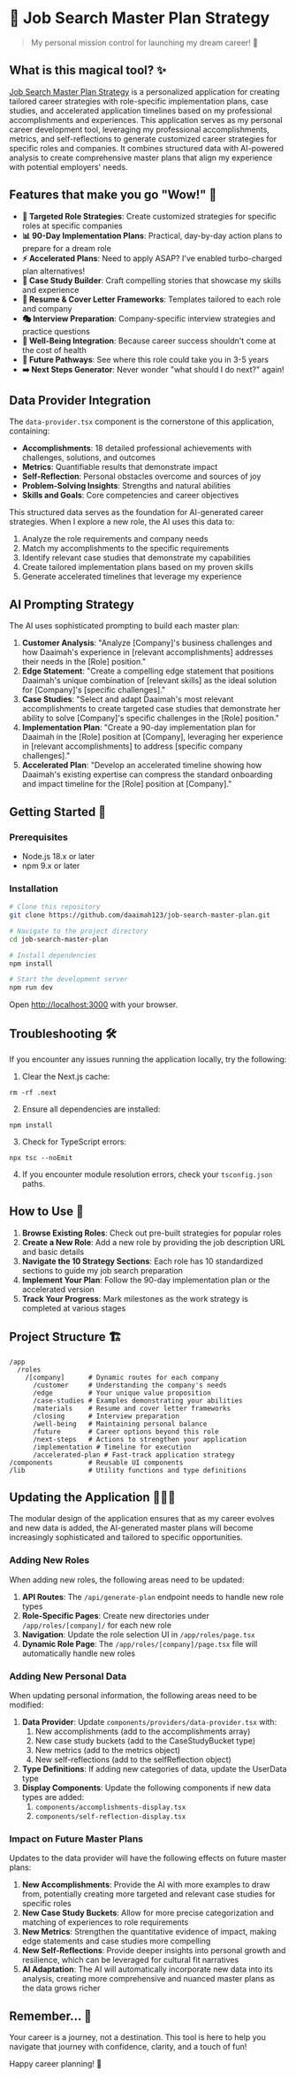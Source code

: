 
# 🚀 Job Search Master Plan Strategy

> My personal mission control for launching my dream career! 🌟

## What is this magical tool? ✨

[Job Search Master Plan Strategy](https://job-search-master-plan.vercel.app/roles) is a personalized application for creating tailored career strategies with role-specific implementation plans, case studies, and accelerated application timelines based on my professional accomplishments and experiences. This application serves as my personal career development tool, leveraging my professional accomplishments, metrics, and self-reflections to generate customized career strategies for specific roles and companies. It combines structured data with AI-powered analysis to create comprehensive master plans that align my experience with potential employers' needs.

## Features that make you go "Wow!" 🤩

- **🎯 Targeted Role Strategies**: Create customized strategies for specific roles at specific companies
- **📊 90-Day Implementation Plans**: Practical, day-by-day action plans to prepare for a dream role
- **⚡ Accelerated Plans**: Need to apply ASAP? I've enabled turbo-charged plan alternatives!
- **📝 Case Study Builder**: Craft compelling stories that showcase my skills and experience
- **📄 Resume & Cover Letter Frameworks**: Templates tailored to each role and company
- **🎭 Interview Preparation**: Company-specific interview strategies and practice questions
- **🌱 Well-Being Integration**: Because career success shouldn't come at the cost of health
- **🔮 Future Pathways**: See where this role could take you in 3-5 years
- **➡️ Next Steps Generator**: Never wonder "what should I do next?" again!

## Data Provider Integration

The `data-provider.tsx` component is the cornerstone of this application, containing:

- **Accomplishments**: 18 detailed professional achievements with challenges, solutions, and outcomes
- **Metrics**: Quantifiable results that demonstrate impact
- **Self-Reflection**: Personal obstacles overcome and sources of joy
- **Problem-Solving Insights**: Strengths and natural abilities
- **Skills and Goals**: Core competencies and career objectives

This structured data serves as the foundation for AI-generated career strategies. When I explore a new role, the AI uses this data to:

1. Analyze the role requirements and company needs
2. Match my accomplishments to the specific requirements
3. Identify relevant case studies that demonstrate my capabilities
4. Create tailored implementation plans based on my proven skills
5. Generate accelerated timelines that leverage my experience

## AI Prompting Strategy

The AI uses sophisticated prompting to build each master plan:

1. **Customer Analysis**: "Analyze [Company]'s business challenges and how Daaimah's experience in [relevant accomplishments] addresses their needs in the [Role] position."
2. **Edge Statement**: "Create a compelling edge statement that positions Daaimah's unique combination of [relevant skills] as the ideal solution for [Company]'s [specific challenges]."
3. **Case Studies**: "Select and adapt Daaimah's most relevant accomplishments to create targeted case studies that demonstrate her ability to solve [Company]'s specific challenges in the [Role] position."
4. **Implementation Plan**: "Create a 90-day implementation plan for Daaimah in the [Role] position at [Company], leveraging her experience in [relevant accomplishments] to address [specific company challenges]."
5. **Accelerated Plan**: "Develop an accelerated timeline showing how Daaimah's existing expertise can compress the standard onboarding and impact timeline for the [Role] position at [Company]."

## Getting Started 🏁

### Prerequisites

- Node.js 18.x or later
- npm 9.x or later

### Installation

```bash
# Clone this repository
git clone https://github.com/daaimah123/job-search-master-plan.git

# Navigate to the project directory
cd job-search-master-plan

# Install dependencies
npm install

# Start the development server
npm run dev
```

Open [http://localhost:3000](http://localhost:3000) with your browser.

## Troubleshooting 🛠️

If you encounter any issues running the application locally, try the following:

1. Clear the Next.js cache:

```shellscript
rm -rf .next
```

2. Ensure all dependencies are installed:

```shellscript
npm install
```

3. Check for TypeScript errors:

```shellscript
npx tsc --noEmit
```

4. If you encounter module resolution errors, check your `tsconfig.json` paths.

## How to Use 🧠

1. **Browse Existing Roles**: Check out pre-built strategies for popular roles
2. **Create a New Role**: Add a new role by providing the job description URL and basic details
3. **Navigate the 10 Strategy Sections**: Each role has 10 standardized sections to guide my job search preparation
4. **Implement Your Plan**: Follow the 90-day implementation plan or the accelerated version
5. **Track Your Progress**: Mark milestones as the work strategy is completed at various stages

## Project Structure 🏗️

```plaintext
/app
  /roles
    /[company]      # Dynamic routes for each company
      /customer     # Understanding the company's needs
      /edge         # Your unique value proposition
      /case-studies # Examples demonstrating your abilities
      /materials    # Resume and cover letter frameworks
      /closing      # Interview preparation
      /well-being   # Maintaining personal balance
      /future       # Career options beyond this role
      /next-steps   # Actions to strengthen your application
      /implementation # Timeline for execution
      /accelerated-plan # Fast-track application strategy
/components         # Reusable UI components
/lib                # Utility functions and type definitions
```

## Updating the Application 👷🏾‍♀️

The modular design of the application ensures that as my career evolves and new data is added, the AI-generated master plans will become increasingly sophisticated and tailored to specific opportunities.

### Adding New Roles

When adding new roles, the following areas need to be updated:

1. **API Routes**: The `/api/generate-plan` endpoint needs to handle new role types
2. **Role-Specific Pages**: Create new directories under `/app/roles/[company]/` for each new role
3. **Navigation**: Update the role selection UI in `/app/roles/page.tsx`
4. **Dynamic Role Page**: The `/app/roles/[company]/page.tsx` file will automatically handle new roles

### Adding New Personal Data

When updating personal information, the following areas need to be modified:

1. **Data Provider**: Update `components/providers/data-provider.tsx` with:
   1. New accomplishments (add to the accomplishments array)
   2. New case study buckets (add to the CaseStudyBucket type)
   3. New metrics (add to the metrics object)
   4. New self-reflections (add to the selfReflection object)
2. **Type Definitions**: If adding new categories of data, update the UserData type
3. **Display Components**: Update the following components if new data types are added:
   1. `components/accomplishments-display.tsx`
   2. `components/self-reflection-display.tsx`

### Impact on Future Master Plans

Updates to the data provider will have the following effects on future master plans:

1. **New Accomplishments**: Provide the AI with more examples to draw from, potentially creating more targeted and relevant case studies for specific roles
2. **New Case Study Buckets**: Allow for more precise categorization and matching of experiences to role requirements
3. **New Metrics**: Strengthen the quantitative evidence of impact, making edge statements and case studies more compelling
4. **New Self-Reflections**: Provide deeper insights into personal growth and resilience, which can be leveraged for cultural fit narratives
5. **AI Adaptation**: The AI will automatically incorporate new data into its analysis, creating more comprehensive and nuanced master plans as the data grows richer

## Remember... 💭

Your career is a journey, not a destination. This tool is here to help you navigate that journey with confidence, clarity, and a touch of fun!

Happy career planning! 🎉
